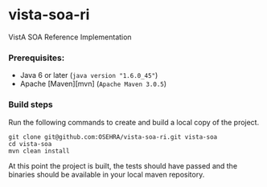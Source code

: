 vista-soa-ri
============

VistA SOA Reference Implementation


### Prerequisites:

 * Java 6 or later (`java version "1.6.0_45"`)
 * Apache [Maven][mvn] (`Apache Maven 3.0.5`)

### Build steps

Run the following commands to create and build a local copy of the project.

    git clone git@github.com:OSEHRA/vista-soa-ri.git vista-soa
    cd vista-soa
    mvn clean install

At this point the project is built, the tests should have passed and the binaries should be available in your local maven repository.



